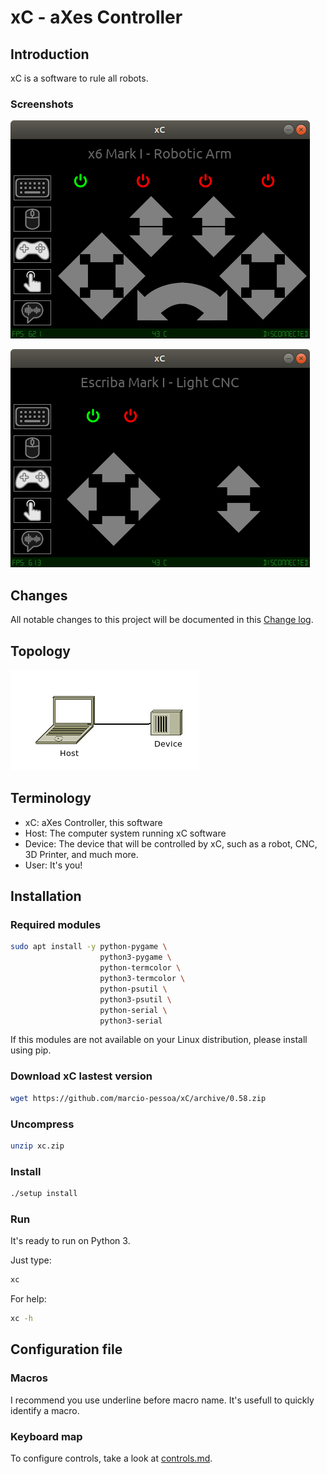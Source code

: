 # xC - aXes Controller

## Introduction
xC is a software to rule all robots.

### Screenshots
![x6](Screenshots/x6.png)

![Escriba](Screenshots/escriba.png)

<!--
## Videos
Watch this projects videos on [YouTube Playlist].
-->

## Changes
All notable changes to this project will be documented in this [Change log](CHANGELOG.md).

## Topology
![Topology](Documents/Pictures/xC.png)

## Terminology 
- xC: aXes Controller, this software
- Host: The computer system running xC software
- Device: The device that will be controlled by xC, such as a robot, CNC, 3D Printer, and much more.
- User: It's you!

## Installation

### Required modules
``` bash
sudo apt install -y python-pygame \
                    python3-pygame \
                    python-termcolor \
                    python3-termcolor \
                    python-psutil \
                    python3-psutil \
                    python-serial \
                    python3-serial
```

If this modules are not available on your Linux distribution, please install using pip.

### Download xC lastest version
``` bash
wget https://github.com/marcio-pessoa/xC/archive/0.58.zip
```
### Uncompress
``` bash
unzip xc.zip
```
### Install
``` bash
./setup install
```
### Run
It's ready to run on Python 3.

Just type:
``` bash
xc
```

For help:
``` bash
xc -h
```

## Configuration file

### Macros
I recommend you use underline before macro name. It's usefull to quickly identify a macro.

### Keyboard map

To configure controls, take a look at [controls.md](Documents/controls.md).
